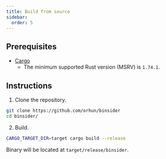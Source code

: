 ```yaml
---
title: Build from source
sidebar:
  order: 5
---
```


## Prerequisites

- [Cargo](https://www.rust-lang.org/)
  - The minimum supported Rust version (MSRV) is `1.74.1`.

## Instructions

1. Clone the repository.

```bash
git clone https://github.com/orhun/binsider
cd binsider/
```

2. Build.

```bash
CARGO_TARGET_DIR=target cargo build --release
```

Binary will be located at `target/release/binsider`.
